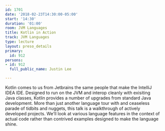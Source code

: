```yaml
---
id: 1701
date: '2018-02-23T14:30:00-05:00'
start: '14:30'
duration: '01:00'
room: JVM Languages
title: Kotlin in Action
track: JVM Languages
type: lecture
layout: preso_details
primary:
  id: 912
persons:
- id: 912
  full_public_name: Justin Lee

---
```

Kotlin comes to us from Jetbrains the same people that make the IntelliJ IDEA IDE. Designed to run on the JVM and interop cleanly with exisiting Java classes, Kotlin provides a number of upgrades from standard Java development. More than just another language tour with and ceaseless parade of tidbits and nuggets, this talk is a walkthrough of actively developed projects. We'll look at various language features in the context of actual code rather than contrived examples designed to make the language shine.